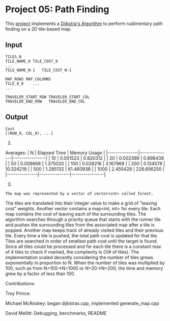 Project 05: Path Finding
========================

This [project] implements a [Dijkstra's Algorithm] to perform rudimentary path
finding on a 2D tile-based map.

[project]:              https://www3.nd.edu/~pbui/teaching/cse.30331.fa16/project05.html
[Dijkstra's Algorithm]: https://en.wikipedia.org/wiki/Dijkstra%27s_algorithm


Input
-----

    TILES_N
    TILE_NAME_0	TILE_COST_0
    ...
    TILE_NAME_N-1	TILE_COST_N-1

    MAP_ROWS MAP_COLUMNS
    TILE_0_0    ...
    ...

    TRAVELER_START_ROW TRAVELER_START_COL
    TRAVELER_END_ROW   TRAVELER_END_COL

Output
------

    Cost
    [(ROW_0, COL_0), ...]


2.

Averages:
| N             | Elapsed Time  | Memory Usage   |
|---------------|---------------|----------------|
| 10            | 0.001523      |   0.820312     |
| 20            | 0.002399      |   0.898438     |
| 50            | 0.008668      |   1.375020     |
| 100           | 0.028216      |   3.167969     |
| 200           | 0.134578      |  10.324219     |
| 500           | 1.285132      |  61.460938     |
| 1000          | 2.455428      | 226.656250     |
|---------------|---------------|----------------|

3.

    The map was represented by a vector of vector<int> called forest.
The tiles are translated into their integer value to make a grid of
"leaving cost" weights. Another vector contains a map<int, int> for 
every tile. Each map contains the cost of leaving each of the surrounding
tiles.
    The algorithm searches through a priority queue that starts with
the runner tile and pushes the surrounding tiles from the associated
map after a tile is popped. Another map keeps track of already visited
tiles and their previous tile. Every time a tile is pushed, the total
path cost is updated for that tile. Tiles are searched in order of smallest
path cost until the target is found. Since all tiles could be processed and
for each tile there is a constant max of 4 tiles to check if marked, the
complexity is O(# of tiles).
    The implementation scaled decently considering the number of tiles grows
exponentially in proportion to N. When the number of tiles was multiplied by
100, such as from N=100->N=1000 or N=20->N=200, the time and memory grew by
a factor of less than 100.

Contributions:

Troy Prince: 

Michael McRoskey: began dijkstras.cpp, implemented generate_map.cpp

David Mellitt: Debugging, benchmarks, README
